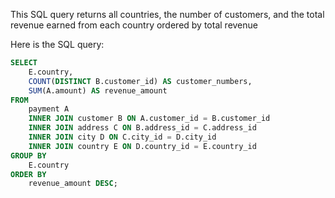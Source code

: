 This SQL query returns all countries, the number of customers, and the total revenue earned from each country ordered by total revenue

Here is the SQL query:

```sql
SELECT
    E.country,
    COUNT(DISTINCT B.customer_id) AS customer_numbers,
    SUM(A.amount) AS revenue_amount
FROM
    payment A
    INNER JOIN customer B ON A.customer_id = B.customer_id
    INNER JOIN address C ON B.address_id = C.address_id
    INNER JOIN city D ON C.city_id = D.city_id
    INNER JOIN country E ON D.country_id = E.country_id
GROUP BY
    E.country
ORDER BY
    revenue_amount DESC;
```

